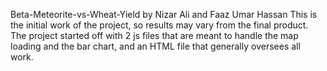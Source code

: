 Beta-Meteorite-vs-Wheat-Yield by Nizar Ali and Faaz Umar Hassan
This is the initial work of the project, so results may vary from the final product. The project started off with 2 js files that are meant to handle the map loading and the bar chart, and an HTML file that generally oversees all work. 
